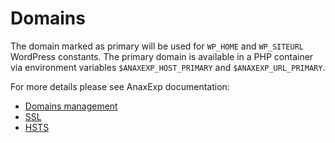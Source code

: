 # Domains

The domain marked as primary will be used for `WP_HOME` and `WP_SITEURL` WordPress constants. The primary domain is available in a PHP container via environment variables `$ANAXEXP_HOST_PRIMARY` and `$ANAXEXP_URL_PRIMARY`. 

For more details please see AnaxExp documentation:

* [Domains management](https://help.anaxexp.com/apps/domains)
* [SSL](https://help.anaxexp.com/apps/ssl)
* [HSTS](https://help.anaxexp.com/infrastructure/hsts)